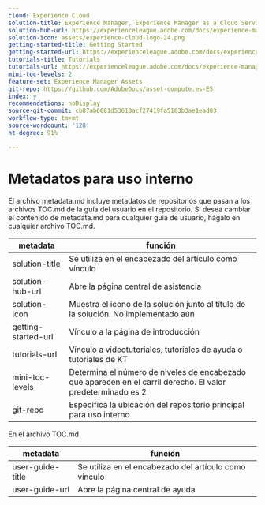 ```yaml
---
cloud: Experience Cloud
solution-title: Experience Manager, Experience Manager as a Cloud Service, Experience Manager Assets
solution-hub-url: https://experienceleague.adobe.com/docs/experience-manager-cloud-service/assets/asset-microservices-overview.html
solution-icon: assets/experience-cloud-logo-24.png
getting-started-title: Getting Started
getting-started-url: https://experienceleague.adobe.com/docs/experience-manager-cloud-service/assets/asset-microservices-overview.html
tutorials-title: Tutorials
tutorials-url: https://experienceleague.adobe.com/docs/experience-manager-learn/assets/overview.html
mini-toc-levels: 2
feature-set: Experience Manager Assets
git-repo: https://github.com/AdobeDocs/asset-compute.es-ES
index: y
recommendations: noDisplay
source-git-commit: cb87ab6081d53610acf27419fa5103b3ae1ead03
workflow-type: tm+mt
source-wordcount: '128'
ht-degree: 91%

---
```



# Metadatos para uso interno

El archivo metadata.md incluye metadatos de repositorios que pasan a los archivos TOC.md de la guía del usuario en el repositorio. Si desea cambiar el contenido de metadata.md para cualquier guía de usuario, hágalo en cualquier archivo TOC.md.

| metadata | función |
|--- |--- |
| solution-title | Se utiliza en el encabezado del artículo como vínculo |
| solution-hub-url | Abre la página central de asistencia |
| solution-icon | Muestra el icono de la solución junto al título de la solución. No implementado aún |
| getting-started-url | Vínculo a la página de introducción |
| tutorials-url | Vínculo a videotutoriales, tutoriales de ayuda o tutoriales de KT |
| mini-toc-levels | Determina el número de niveles de encabezado que aparecen en el carril derecho. El valor predeterminado es 2 |
| git-repo | Especifica la ubicación del repositorio principal para uso interno |

En el archivo TOC.md

| metadata | función |
|--- |--- |
| user-guide-title | Se utiliza en el encabezado del artículo como vínculo |
| user-guide-url | Abre la página central de ayuda |
